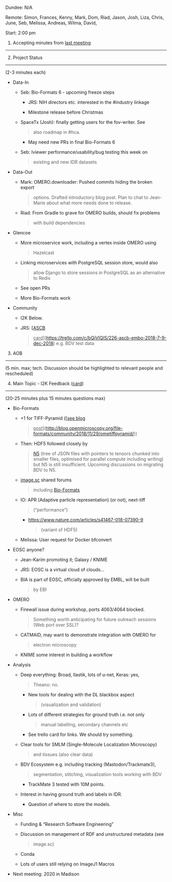 Dundee: N/A

Remote: Simon, Frances, Kenny, Mark, Dom, Riad, Jason, Josh, Liza,
Chris, June, Seb, Melissa, Andreas, Wilma, David,

Start: 2:00 pm

1. Accepting minutes from [<u>last meeting</u>](https://drive.google.com/open?id=1TndXeC3wQSZVEaB5ZGpEAaPRl1QAufSI)
-------------------------------------------------------------------------------------------------------------------

2. Project Status
-----------------

(2-3 minutes each)

-   Data-In

    -   Seb: Bio-Formats 6 - upcoming freeze steps

        -   JRS: NIH directors etc. interested in the \#industry linkage

        -   Milestone release before Christmas

    -   SpaceTx (Josh): finally getting users for the fov-writer. See
        > also roadmap in \#hca.

        -   May need new PRs in final Bio-Formats 6

    -   Seb: Iviewer performance/usability/bug testing this week on
        > existing and new IDR datasets

-   Data-Out

    -   Mark: OMERO.downloader: Pushed commits hiding the broken export
        > options. Drafted introductory blog post. Plan to chat to
        > Jean-Marie about what more needs done to release.

    -   Riad: From Gradle to grave for OMERO builds, should fix problems
        > with build dependencies

-   Glencoe

    -   More microservice work, including a vertex inside OMERO using
        > Hazelcast

    -   Linking microservices with PostgreSQL session store, would also
        > allow Django to store sessions in PostgreSQL as an alternative
        > to Redis

    -   See open PRs

    -   More Bio-Formats work

-   Community

    -   I2K Below.

    -   JRS: [<u>ASCB
        > card</u>](https://trello.com/c/bQjVIQlS/226-ascb-embo-2018-7-9-dec-2018)
        > e.g. BDV test data

3. AOB
------

(5 min. max; tech. Discussion should be highlighted to relevant people
and rescheduled)

4. Main Topic - I2K Feedback ([<u>card</u>](https://trello.com/c/ofJJPkyw/200-images-2-knowledge-i2k-6-8-dec-2018-embl-heidelberg))
-----------------------------------------------------------------------------------------------------------------------------------

(20-25 minutes plus 15 minutes questions max)

-   Bio-Formats

    -   +1 for TIFF-Pyramid ([<u>see blog
        > post</u>](http://blog.openmicroscopy.org/file-formats/community/2018/11/29/ometiffpyramid/))

    -   Then: HDF5 followed closely by
        > [<u>N5</u>](https://github.com/saalfeldlab/n5) (tree of JSON
        > files with pointers to tensors chunked into smaller files,
        > optimised for parallel compute including writing) but N5 is
        > still insufficient. Upcoming discussions on migrating BDV to
        > N5.

    -   [<u>image.sc</u>](https://forum.image.sc/) shared forums
        > including
        > [<u>Bio-Formats</u>](https://forum.image.sc/tags/bio-formats)

    -   IO: APR (Adaptive particle representation) (or not), next-tiff
        > (“performance”)

        -   [<u>https://www.nature.com/articles/s41467-018-07390-9</u>](https://www.nature.com/articles/s41467-018-07390-9#data-availability)
            > (variant of HDF5)

    -   Melissa: User request for Docker bfconvert

-   EOSC anyone?

    -   Jean-Karim promoting it; Galaxy / KNIME

    -   JRS: EOSC is a virtual cloud of clouds…

    -   BIA is part of EOSC, officially approved by EMBL, will be built
        > by EBI

-   OMERO

    -   Firewall issue during workshop, ports 4063/4064 blocked.
        > Something worth anticipating for future outreach sessions (Web
        > port over SSL)?

    -   CATMAID, may want to demonstrate integration with OMERO for
        > electron microscopy

    -   KNIME some interest in building a workflow

-   Analysis

    -   Deep everything: Broad, Ilastik, lots of u-net, Keras: yes,
        > Theano: no.

        -   New tools for dealing with the DL blackbox aspect
            > (visualization and validation)

        -   Lots of different strategies for ground truth i.e. not only
            > manual labelling, secondary channels etc

        -   See trello card for links. We should try something.

    -   Clear tools for SMLM (Single-Molecule Localization Microscopy)
        > and tissues (also clear data)

    -   BDV Ecosystem e.g. including tracking (Mastodon/Trackmate3),
        > segmentation, stitching, visualization tools working with BDV

        -   TrackMate 3 tested with 10M points.

    -   Interest in having ground truth and labels in IDR.

        -   Question of where to store the models.

-   Misc

    -   Funding & “Research Software Engineering”

    -   Discussion on management of RDF and unstructured metadata (see
        > image.sc)

    -   Conda

    -   Lots of users still relying on ImageJ1 Macros

-   Next meeting: 2020 in Madison
